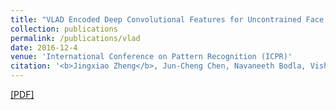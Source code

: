 ```yaml
---
title: "VLAD Encoded Deep Convolutional Features for Uncontrained Face Verification"
collection: publications
permalink: /publications/vlad
date: 2016-12-4
venue: 'International Conference on Pattern Recognition (ICPR)'
citation: '<b>Jingxiao Zheng</b>, Jun-Cheng Chen, Navaneeth Bodla, Vishal M. Patel and Rama Chellappa. <i>International Conference on Pattern Recognition.</i> <b>ICPR 2016.</b>'
--- 
```

[[PDF]](https://ieeexplore.ieee.org/document/7900276)
